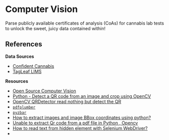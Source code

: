 # Computer Vision

Parse publicly available certificates of analysis (CoAs) for cannabis lab tests to unlock the sweet, juicy data contained within!

## References

**Data Sources**

- [Confident Cannabis](https://orders.confidentcannabis.com/)
- [TagLeaf LIMS](https://lims.tagleaf.com)

**Resources**

- [Open Source Computer Vision](https://docs.opencv.org/4.x/)
- [Python - Detect a QR code from an image and crop using OpenCV](https://stackoverflow.com/questions/60359398/python-detect-a-qr-code-from-an-image-and-crop-using-opencv)
- [OpenCV QRDetector read nothing but detect the QR](https://stackoverflow.com/questions/72542475/opencv-qrdetector-read-nothing-but-detect-the-qr)
- [`pdfplumber`](https://github.com/jsvine/pdfplumber)
- [`pyzbar`](https://github.com/NaturalHistoryMuseum/pyzbar)
- [How to extract images and image BBox coordinates using python?](https://stackoverflow.com/questions/54547976/how-to-extract-images-and-image-bbox-coordinates-using-python)
- [Unable to extract Qr code from a pdf file in Python , Opencv](https://stackoverflow.com/questions/69663981/unable-to-extract-qr-code-from-a-pdf-file-in-python-opencv)
- [How to read text from hidden element with Selenium WebDriver?](https://stackoverflow.com/questions/13047056/how-to-read-text-from-hidden-element-with-selenium-webdriver)
- [](https://en.wikipedia.org/wiki/QR_code)
